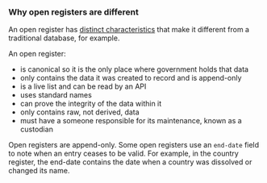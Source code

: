 ### Why open registers are different

An open register has [distinct characteristics](https://gds.blog.gov.uk/2015/10/13/the-characteristics-of-a-register/) that make it different from a traditional database, for example.

An open register:  

* is canonical so it is the only place where government holds that data  
* only contains the data it was created to record and is append-only  
* is a live list and can be read by an API  
* uses standard names  
* can prove the integrity of the data within it  
* only contains raw, not derived, data  
* must have a someone responsible for its maintenance, known as a custodian  

Open registers are append-only. Some open registers use an `end-date` field to note when an entry ceases to be valid. For example, in the country register, the end-date contains the date when a country was dissolved or changed its name.
